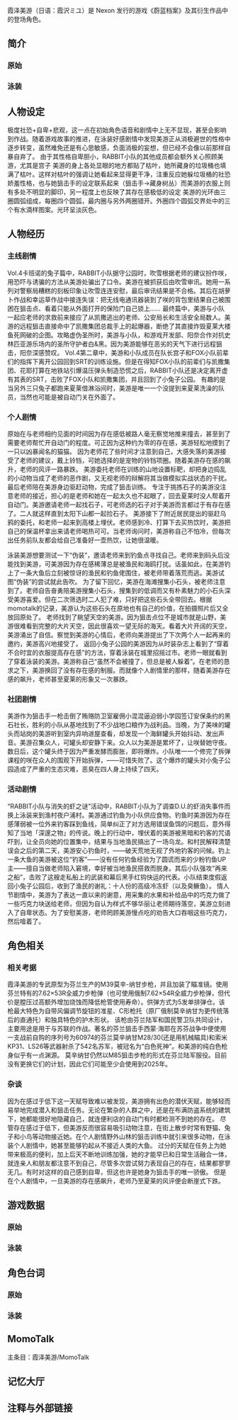 霞泽美游（日语：霞沢ミユ）是 Nexon 发行的游戏《蔚蓝档案》及其衍生作品中的登场角色。

## 简介

### 原始

### 泳装

## 人物设定
极度社恐+自卑+悲观，这一点在初始角色语音和剧情中上无不显现，甚至会影响到作战。随着游戏故事的推进，在泳装好感剧情中发现美游正从消极避世的性格中逐步转变，虽然难免还是有心思敏感，负面消极的妄想，但已经不会像以前那样自暴自弃了。
由于其性格自卑胆小，RABBIT小队的其他成员都会额外关心照顾美游，尤其是宫子
美游的身上各处显眼的地方都贴了枯叶，她所藏身的垃圾桶也填满了枯叶。这样对枯叶的强调让她看起来显得更干净，注重反应她躲垃圾桶的社恐娇羞性格，也与她狙击手的设定联系起来（狙击手→藏身树丛）而美游的衣服上则有多处不明显的脚印，另一程度上也反映了其存在感极低的设定
美游的光环由三圈圆弧组成，每圈四个圆弧，最内圈与另外两圈错开。外圈四个圆弧交界处中的三个有水滴样图案。光环呈淡灰色。

## 人物经历

### 主线剧情
Vol.4卡班诺的兔子篇中，RABBIT小队据守公园时，吹雪根据老师的建议扮作咲，用恐吓与诱骗的方法从美游处骗出了口令。美游在被抓获后由吹雪审讯。她用一系列对警察局糟糕的刻板印象让吹雪连连安慰，最后审讯结果是不合格。其后在胡萝卜作战和幸运草作战中接连失误：把无线电通讯器装到了咲的背包里结果自己被围困在狙击点、看着只能从外面打开的保险门自己锁上……
最终篇中，美游与小队一起应老师的求救前来接应了从凯撒逃出的老师、公安局长和生活安全局数人。美游的远程狙击直接命中了凯撒集团总裁手上的起爆器，断绝了其直接炸毁夏莱大楼鱼死网破的企图。攻略虚伪圣所时，美游与小队，和游戏开发部、阳奈合作对抗史林匹亚游乐场内的圣所守护者白&黑。因为美游能够在恶劣的天气下进行远程狙击，阳奈深感赞叹。
Vol.4第二章中，美游和小队成员在队长宫子和FOX小队前辈们的指挥下离开公园回到SRT的训练设施。但是在得知FOX小队的前辈们与凯撒集团、花耶打算在地铁站引爆温压弹头制造恐慌之后，RABBIT小队还是决定离开虚有其表的SRT，击败了FOX小队和凯撒集团，并且回到了小兔子公园。
有趣的是当另外三只兔子都跑来夏莱借淋浴间时，美游是唯一一个没提到来夏莱洗澡的队员，当然也可能是被自动门关在外面了。

### 个人剧情
原始在与老师相约见面的时间因为存在感低被路人毫无察觉地推来撞去，甚至到了需要老师帮忙开自动门的程度。可正因为这种约为零的存在感，美游轻松地摸到了一只以凶暴闻名的猫猫。
因为老师花了些时间才注意到自己，大感失落的美游接受了老师的建议，戴上铃铛，可她选择的是宠物的铃铛项圈。随着美游存在感的飙升，老师的风评一路暴跌。
美游委托老师在训练的山地设置标靶，却把身边捣乱的小动物当成了老师的恶作剧，又无视老师的辩解将其当做模拟实战状态的干扰。最后老师陪在美游身边驱赶动物，完成了狙击训练。
专注于挑拣石子的美游没注意老师的接近，担心的是老师和她在一起太久也不起眼了，回去夏莱时没人帮着开自动门。美游邀请老师一起找石子，可老师选的石子对于美游而言都过于有存在感了。二人就这样直到太阳下山都一起捡石子。
美游接下了附近居民提出的驱赶乌鸦的委托，和老师一起来到高楼上埋伏。老师感到冷、打算下去买热饮时，美游把自己的保温杯拿出来请老师喝热可可。当老师询问时，美游称自己不怕冷，但每次出任务前队友都会给自己准备好一壶热饮，让她很温暖。

泳装美游想要测试一下“伪装”，邀请老师来到钓鱼点寻找自己。老师来到码头后没能找到美游，可美游因为存在感稀薄总是被渔民和海鸥打扰。话虽如此，在美游钓上了一条大鱼后立刻被惊讶的渔民和钓鱼佬围住，被老师带着落荒而逃。美游试图“伪装”的尝试就此告吹。
为了留下回忆，美游在海滩搜集小石头，被老师注意到了。老师自告奋勇陪美游搜集小石头，搜集到的低调而又有朴素魅力的小石头深受美游喜爱。但在二次筛选时二人犯了难，只好把这些石头全带回去。根据momotalk的记录，美游认为这些石头在原地也有自己的价值，在拍摄照片后又全放回原处了。
老师找到了眺望天空的美游。因为狙击点位不是城市就是山野，美游很难看到完整的大片天空，因此很喜欢一望无际的海天。看着大片开阔的天空，美游涌出了自信。察觉到美游的心情后，老师向美游提出了下次两个人一起再来的邀约，美游高兴地接受了。
返回小兔子公园的美游因为从时装杂志上看到了“穿着不合时宜的衣服提高存在感”的方法，穿着泳装在城里招摇过市。老师一眼就看到了穿着泳装的美游。美游称自己“虽然不会被撞了，但总是被人躲着”。在老师的恳求之下，美游换回了没有存在感的制服。而就像个人剧情里的那样，随着美游存在感的飙升，老师甚至夏莱的形象又一次暴跌。

### 社团剧情
美游作为狙击手一枪击倒了贿赂防卫室雇佣小混混逼迫弱小学园签订安保条约的黑石社长，胜利的小队从基地找到了不少战地口粮作为战利品。当晚，为了美味的罐头而站岗的美游听到室内异响进屋查看，却发现一个海鲜罐头开始抖动、发出声音。美游召集众人，可罐头却安静下来。众人以为美游是累坏了，让咲替她守夜。
数日后，这个罐头终于因为严重发酵而膨胀，即将爆炸。小队唯一一个修完了拆弹课程的咲在众人的围观下开始拆弹，——可惜失败了。这个爆炸的罐头对小兔子公园造成了严重的生态灾难，恶臭在四人身上持续了四天。

### 活动剧情
“RABBIT小队与消失的虾之谜”活动中，RABBIT小队为了调查D.U.的虾消失事件而换上泳装来到渔村夜户浦村。美游通过钓鱼为小队供应食物。钓鱼时美游因为存在感薄弱被一位外来钓客踩到鱼线，简单纠正了对方选用错误鱼饵的问题后，意外得知了当地「深邃之物」的传说。晚上的行动中，埋伏着的美游被黑暗和钓客的咒语吓到，让全员向她的位置集中，结果与当地渔民搞出了一场乌龙。和村民解释清楚误会之后的第二天，美游安心钓鱼时，——破天荒地无视了外地钓客的问候。钓上一条大鱼的美游被这位“钓客”——没有任何钓鱼经验为了圆谎而来的少粉钓鱼UP主——擅自当做老师陷入窘境，幸好被当地渔民搭救而脱身。其后小队强攻“再来之船”，击败了这艘走私船上的武装和幕后黑手红钩快运的代表。小队结束度假返回小兔子公园后，收到了渔民的谢礼：十人份的高级冷冻虾（以及臭鳜鱼）。
情人节剧情中，美游为了表达一直以来的谢意，用采集的水果和补给品中的巧克力做了一些巧克力块送给老师，但因为自认为样式不够华丽让老师期待落空，美游立刻进入了自卑状态。为了安慰美游，老师罔顾美游慢点吃的劝告大口吞咽这些巧克力，然后噎着了。

## 角色相关

### 相关考据
霞泽美游的专武原型为芬兰生产的M39莫辛-纳甘步枪，并且加装了瞄准镜。使用芬兰特有的7.62×53R全威力步枪弹（也可使用俄制7.62×54R全威力步枪弹，但代价是膛压过高额外增加烧蚀而降低枪管使用寿命）。供弹方式为5发单排弹仓。该枪最大特色为自带风偏调节旋钮的准星、C形枪托（原厂俄制莫辛纳甘为更传统落后的直通托）和独具特色的护木形状。
该枪由芬兰陆军和国民警卫队共同设计，主要用途是用于与苏联的作战。著名的芬兰狙击手西蒙·海耶在苏芬战争中便使用一支战前自购的序列号为60974的芬兰莫辛纳甘M28/30(还是用机械瞄具)和索米KP31、LS26等武器射杀了542名苏军，被冠名为“白色死神”。和美游的纯白色枪身似乎有一点渊源。
莫辛纳甘仍然以M85狙击步枪的形式在芬兰陆军服役。目前没有更换它们的计划，因此它们可能至少会使用到2025年。

		

### 杂谈
因为在感过于低下这一天赋导致难以被发现，美游拥有出色的潜伏天赋，能够轻而易举地完成潜入和狙击任务。无论在繁杂的人群之中，还是在布满防盗系统的建筑下，她都能很好地隐藏自己，就连便利店的自动门有时都检测不到她的存在。
尽管存在感过于低下，但美游反而很容易吸引动物注意，在街上散步时常有野猫、兔子和小鸟等动物接近她。在个人剧情野外山林的狙击训练中就引来很多动物，在泳装个人剧情中，她甚至能够钓起从不接近人类的大鱼。
过分的天赋在任务上为她带来极高的便利，加上后天不断地训练加强，她的才能早已和日常生活融合一体，就连亲人和朋友都注意不到自己，尽管多次尝试努力表现自己的存在，结果都寥寥无几。有时对这样的自己感到自卑，但这也许是她身为狙击手的唯一骄傲。
但是在个人剧情中，一旦美游的存在感飙升，老师乃至夏莱的风评便会断崖式下跌。

## 游戏数据

### 原始
 

### 泳装
 

## 角色台词

### 原始

### 泳装

## MomoTalk
主条目：霞泽美游/MomoTalk

## 记忆大厅

		

## 注释与外部链接